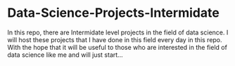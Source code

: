 # Data-Science-Projects-Intermidate
In this repo, there are Intermidate level projects in the field of data science. 
I will host these projects that I have done in this field every day in this repo. 
With the hope that it will be useful to those who are interested in the field of data science like me and will just start...
